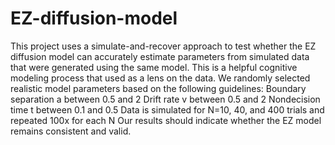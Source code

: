 # EZ-diffusion-model
This project uses a simulate-and-recover approach to test whether the EZ diffusion model can accurately estimate parameters from simulated data that were generated using the same model. This is a helpful cognitive modeling process that used as a lens on the data.
We randomly selected realistic model parameters based on the following guidelines:
    Boundary separation a between 0.5 and 2
    Drift rate v between 0.5 and 2
    Nondecision time t between 0.1 and 0.5
    Data is simulated for N=10, 40, and 400 trials and repeated 100x for each N
  Our results should indicate whether the EZ model remains consistent and valid.
